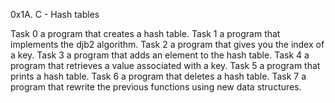 0x1A. C - Hash tables

Task 0  a program that creates a hash table.
Task 1  a program that implements the djb2 algorithm.
Task 2  a program that gives you the index of a key.
Task 3  a program that adds an element to the hash table.
Task 4  a program that retrieves a value associated with a key.
Task 5  a program that prints a hash table.
Task 6  a program that deletes a hash table.
Task 7  a program that rewrite the previous functions using new data structures.
